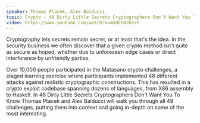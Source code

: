 ```yaml
---
speaker: Thomas Ptacek, Alex Balducci
topic: Crypto - 48 Dirty Little Secrets Cryptographers Don’t Want You To Know
video: https://www.youtube.com/watch?v=mXdFHNJ6srY
---
```


Cryptography lets secrets remain secret, or at least that's the idea. In the security business we often discover that a given crypto method isn't quite as secure as hoped, whether due to unforeseen edge cases or direct interference by unfriendly parties.

Over 10,000 people participated in the Matasano crypto challenges, a staged learning exercise where participants implemented 48 different attacks against realistic cryptographic constructions. This has resulted in a crypto exploit codebase spanning dozens of languages, from X86 assembly to Haskell. In 48 Dirty Little Secrets Cryptographers Don't Want You To Know Thomas Ptacek and Alex Balducci will walk you through all 48 challenges, putting them into context and going in-depth on some of the most interesting.
